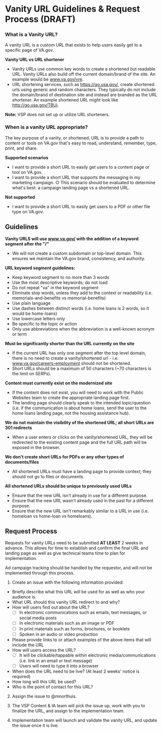 # Vanity URL Guidelines & Request Process (DRAFT)

### What is a Vanity URL?
A vanity URL is a custom URL that exists to help users easily get to a specific page of VA.gov.

**Vanity URL vs URL shortener** <br>
- Vanity URLs use common key words to create a shortened but readable URL. Vanity URLs also build off the current domain/brand of the site. An example would be www.va.gov/vre.
- URL shortening services, such as https://go.usa.gov/, create shortened urls using generic and random characters.  They typically do not include the domain/brand of destination site and instead are branded as the URL shortener. An example shortened URL might look like http://go.usa.gov/TBUj.

**Note:** VSP does not set up or utilize URL shorteners.  

### When is a vanity URL appropriate?
The key purpose of a vanity, or shortened, URL is to provide a path to content or tools on VA.gov that's easy to read, understand, remember, type, print, and share.

**Supported scenarios**
- I want to provide a short URL to easily get users to a content page or tool on VA.gov.
- I want to provide a short URL that supports the messaging in my marketing campaign.
		○ This scenario should be evaluated to determine what's best: a campaign landing page vs a shortened URL.

**Not supported**
- I want to provide a short URL to easily get users to a PDF or other file type on VA.gov.
	
	
## Guidelines

**Vanity URLS will use www.va.gov/ with the addition of a keyword segment after the "/"**
- We will not create a custom subdomain or top-level domain. This ensures we maintain the VA.gov brand, consistency, and authority.

**URL keyword segment guidelines:**
- Keep keyword segment to no more than 3 words
- Use the most descriptive keywords; do not load
- Do not repeat "va" in the keyword segment
- Eliminate stop words, unless they add to the context or readability (i.e. memorials-and-benefits vs memorial-benefits)
- Use plain language
- Use dashes between distinct words (i.e. home loans is 2 words, so it would be home-loans)
- Use lowercase letters only
- Be specific to the topic or action
- Only use abbreviations when the abbreviation is a well-known acronym or term


**Must be significantly shorter than the URL currently on the site**
- If the current URL has only one segment after the top level domain, there is no need to create a vanity/shortened url - i.e. www.va.gov/careers-employment should not be shortened.
- Short URLs should be a maximum of 50 characters (~70 characters is the limit on SERPs).
    
**Content must currently exist on the modernized site**
- If the content does not exist, you will need to work with the Public Websites team to create the appropriate landing page first.
- The landing page should clearly speak to the intended topic/question (i.e. if the communication is about home loans, send the user to the home loans landing page, not the housing assistance hub).

**We do not maintain the visibility of the shortened URL; all short URLs are 301 redirects**
- When a user enters or clicks on the vanity/shortened URL, they will be redirected to the existing content page and the full URL path will be exposed in the browser.

**We don't create short URLs for PDFs or any other types of documents/files**
- All shortened URLs must have a landing page to provide context; they should not go to files or documents.

**All shortened URLs should be unique to previously used URLs**
- Ensure that the new URL isn't already in use for a different purpose.
- Ensure that the new URL wasn't already used in the past for a different purpose.
- Ensure that the new URL isn't remarkably similar to a URL in use (i.e. homeloan vs home-loan vs homeloans).


## Request Process

Requests for vanity URLs need to be submitted **AT LEAST** 2 weeks in advance. This allows for time to establish and confirm the final URL and landing page as well as give technical teams time to plan for implementation. 

Ad campaign tracking should be handled by the requestor, and will not be implemented through this process. 


1. Create an issue with the following information provided:

- Briefly describe what this URL will be used for as well as who your audience is.
- What URL should this vanity URL redirect to and why?
- How will users find out about the URL?
  - [ ] In electronic communications such as emails, text messages, or social media posts
  - [ ] In electronic materials such as an image or PDF
  - [ ] In print materials such as forms, brochures, or booklets 
  - [ ] Spoken in an audio or video production 
- Please provide links to or attach examples of the above items that will include the URL
- How will users access the URL?
  - [ ] It will be clickable/tappable within electronic media/communications (i.e. link in an email or text message)
  - [ ] Users will need to type it into a browser
- When does the URL need to be live? (At least 2 weeks' notice is required)
- How long will this URL be used? 
- Who is the point of contact for this URL?

2. Assign the issue to @mnorthuis.

3. The VSP Content & IA team will pick the issue up, work with you to finalize the URL, and assign to the implementation team. 

4. Implementation team will launch and validate the vanity URL, and update the issue once it is live.






